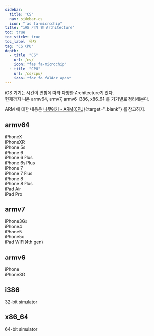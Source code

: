 ```yaml
---
sidebar:
  title: "CS"
  nav: sidebar-cs
  icon: "fas fa-microchip"
title: "iOS 기기 별 Architecture"
toc: true
toc_sticky: true
toc_label: 목차
tag: "CS CPU"
depth:
  - title: "CS"
    url: /cs/
    icon: "fas fa-microchip"
  - title: "CPU"
    url: /cs/cpu/
    icon: "far fa-folder-open"
---
```

iOS 기기는 시간이 변함에 따라 다양한 Architecture가 있다.  
현재까지 나온 armv64, armv7, armv6, i386, x86_64 를 기기별로 정리해본다.

ARM 에 대한 내용은 [<i class="fas fa-link"></i> 나무위키 - ARM(CPU)](https://namu.wiki/w/ARM(CPU)){:target="_blank"} 를 참고하자.

## armv64
iPhoneX  
iPhoneXR  
iPhone 5s  
iPhone 6  
iPhone 6 Plus  
iPhone 6s Plus  
iPhone 7  
iPhone 7 Plus  
iPhone 8  
iPhone 8 Plus  
iPad Air  
iPad Pro

## armv7
iPhone3Gs  
iPhone4  
iPhone5  
iPhone5c  
iPad WIFI(4th gen)

## armv6
iPhone  
iPhone3G

## i386
32-bit simulator

## x86_64
64-bit simulator
